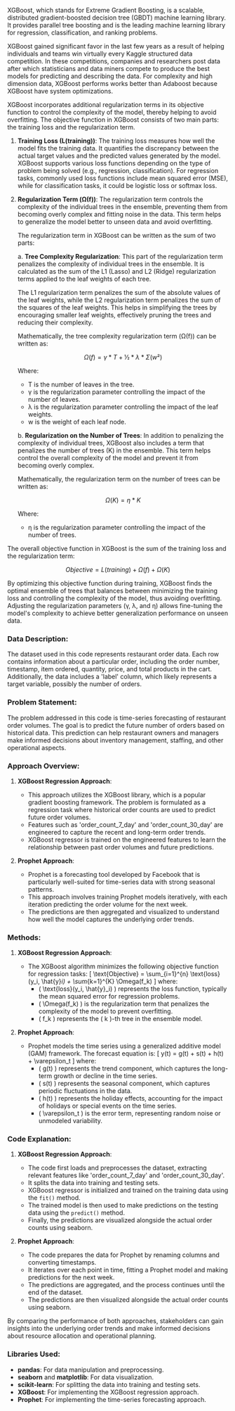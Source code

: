 XGBoost, which stands for Extreme Gradient Boosting, is a scalable, distributed gradient-boosted decision tree (GBDT) machine learning library. It provides parallel tree boosting and is the leading machine learning library for regression, classification, and ranking problems.

XGBoost gained significant favor in the last few years as a result of helping individuals and teams win virtually every Kaggle structured data competition. In these competitions, companies and researchers post data after which statisticians and data miners compete to produce the best models for predicting and describing the data.
For complexity and high dimension data, XGBoost performs works better than Adaboost because XGBoost have system optimizations.

XGBoost incorporates additional regularization terms in its objective function to control the complexity of the model, thereby helping to avoid overfitting. The objective function in XGBoost consists of two main parts: the training loss and the regularization term.

1. **Training Loss (L(training))**: The training loss measures how well the model fits the training data. It quantifies the discrepancy between the actual target values and the predicted values generated by the model. XGBoost supports various loss functions depending on the type of problem being solved (e.g., regression, classification). For regression tasks, commonly used loss functions include mean squared error (MSE), while for classification tasks, it could be logistic loss or softmax loss.

2. **Regularization Term (Ω(f))**: The regularization term controls the complexity of the individual trees in the ensemble, preventing them from becoming overly complex and fitting noise in the data. This term helps to generalize the model better to unseen data and avoid overfitting.

   The regularization term in XGBoost can be written as the sum of two parts:

   a. **Tree Complexity Regularization**: This part of the regularization term penalizes the complexity of individual trees in the ensemble. It is calculated as the sum of the L1 (Lasso) and L2 (Ridge) regularization terms applied to the leaf weights of each tree.
   
   The L1 regularization term penalizes the sum of the absolute values of the leaf weights, while the L2 regularization term penalizes the sum of the squares of the leaf weights. This helps in simplifying the trees by encouraging smaller leaf weights, effectively pruning the trees and reducing their complexity.
   
   Mathematically, the tree complexity regularization term (Ω(f)) can be written as:
   
   $$Ω(f) = γ * T + ½ * λ * Σ(w²)$$

   Where:
   - T is the number of leaves in the tree.
   - γ is the regularization parameter controlling the impact of the number of leaves.
   - λ is the regularization parameter controlling the impact of the leaf weights.
   - w is the weight of each leaf node.

   b. **Regularization on the Number of Trees**: In addition to penalizing the complexity of individual trees, XGBoost also includes a term that penalizes the number of trees (K) in the ensemble. This term helps control the overall complexity of the model and prevent it from becoming overly complex.
   
   Mathematically, the regularization term on the number of trees can be written as:
   
   $$Ω(K) = η * K$$

   Where:
   - η is the regularization parameter controlling the impact of the number of trees.

The overall objective function in XGBoost is the sum of the training loss and the regularization term:

$$Objective = L(training) + Ω(f) + Ω(K)$$

By optimizing this objective function during training, XGBoost finds the optimal ensemble of trees that balances between minimizing the training loss and controlling the complexity of the model, thus avoiding overfitting. Adjusting the regularization parameters (γ, λ, and η) allows fine-tuning the model's complexity to achieve better generalization performance on unseen data.


### Data Description:
The dataset used in this code represents restaurant order data. Each row contains information about a particular order, including the order number, timestamp, item ordered, quantity, price, and total products in the cart. Additionally, the data includes a 'label' column, which likely represents a target variable, possibly the number of orders.

### Problem Statement:
The problem addressed in this code is time-series forecasting of restaurant order volumes. The goal is to predict the future number of orders based on historical data. This prediction can help restaurant owners and managers make informed decisions about inventory management, staffing, and other operational aspects.

### Approach Overview:
1. **XGBoost Regression Approach**:
   - This approach utilizes the XGBoost library, which is a popular gradient boosting framework. The problem is formulated as a regression task where historical order counts are used to predict future order volumes.
   - Features such as 'order_count_7_day' and 'order_count_30_day' are engineered to capture the recent and long-term order trends.
   - XGBoost regressor is trained on the engineered features to learn the relationship between past order volumes and future predictions.

2. **Prophet Approach**:
   - Prophet is a forecasting tool developed by Facebook that is particularly well-suited for time-series data with strong seasonal patterns.
   - This approach involves training Prophet models iteratively, with each iteration predicting the order volume for the next week.
   - The predictions are then aggregated and visualized to understand how well the model captures the underlying order trends.

### Methods:

1. **XGBoost Regression Approach**:
   - The XGBoost algorithm minimizes the following objective function for regression tasks:
     \[ \text{Objective} = \sum_{i=1}^{n} \text{loss}(y_i, \hat{y}_i) + \sum_{k=1}^{K} \Omega(f_k) \]
     where:
     - \( \text{loss}(y_i, \hat{y}_i) \) represents the loss function, typically the mean squared error for regression problems.
     - \( \Omega(f_k) \) is the regularization term that penalizes the complexity of the model to prevent overfitting.
     - \( f_k \) represents the \( k \)-th tree in the ensemble model.
   
2. **Prophet Approach**:
   - Prophet models the time series using a generalized additive model (GAM) framework. The forecast equation is:
     \[ y(t) = g(t) + s(t) + h(t) + \varepsilon_t \]
     where:
     - \( g(t) \) represents the trend component, which captures the long-term growth or decline in the time series.
     - \( s(t) \) represents the seasonal component, which captures periodic fluctuations in the data.
     - \( h(t) \) represents the holiday effects, accounting for the impact of holidays or special events on the time series.
     - \( \varepsilon_t \) is the error term, representing random noise or unmodeled variability.

### Code Explanation:

1. **XGBoost Regression Approach**:
   - The code first loads and preprocesses the dataset, extracting relevant features like 'order_count_7_day' and 'order_count_30_day'.
   - It splits the data into training and testing sets.
   - XGBoost regressor is initialized and trained on the training data using the `fit()` method.
   - The trained model is then used to make predictions on the testing data using the `predict()` method.
   - Finally, the predictions are visualized alongside the actual order counts using seaborn.

2. **Prophet Approach**:
   - The code prepares the data for Prophet by renaming columns and converting timestamps.
   - It iterates over each point in time, fitting a Prophet model and making predictions for the next week.
   - The predictions are aggregated, and the process continues until the end of the dataset.
   - The predictions are then visualized alongside the actual order counts using seaborn.

By comparing the performance of both approaches, stakeholders can gain insights into the underlying order trends and make informed decisions about resource allocation and operational planning.

### Libraries Used:
- **pandas**: For data manipulation and preprocessing.
- **seaborn** and **matplotlib**: For data visualization.
- **scikit-learn**: For splitting the data into training and testing sets.
- **XGBoost**: For implementing the XGBoost regression approach.
- **Prophet**: For implementing the time-series forecasting approach.
